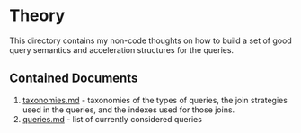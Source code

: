 # Theory
This directory contains my non-code thoughts on how to build a set of good query semantics and acceleration structures
for the queries.

## Contained Documents
1. [taxonomies.md](taxonomies.md) - taxonomies of the types of queries, the join strategies used in the queries, and the indexes used for those joins.
2. [queries.md](queries.md) - list of currently considered queries
